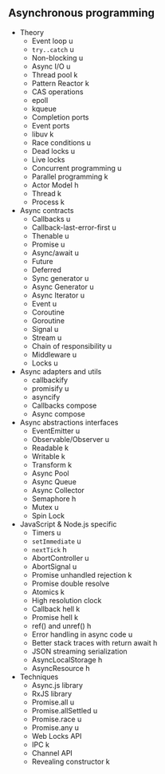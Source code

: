 ## Asynchronous programming

- Theory
  - Event loop u
  - `try..catch` u
  - Non-blocking u
  - Async I/O u
  - Thread pool k
  - Pattern Reactor k
  - CAS operations 
  - epoll 
  - kqueue 
  - Completion ports 
  - Event ports
  - libuv k
  - Race conditions u
  - Dead locks u
  - Live locks
  - Concurrent programming u
  - Parallel programming k
  - Actor Model h
  - Thread k
  - Process k
- Async contracts
  - Callbacks u
  - Callback-last-error-first u
  - Thenable u
  - Promise u
  - Async/await u
  - Future 
  - Deferred
  - Sync generator u
  - Async Generator u
  - Async Iterator u
  - Event u
  - Coroutine
  - Goroutine
  - Signal u
  - Stream u
  - Chain of responsibility u
  - Middleware u
  - Locks u
- Async adapters and utils
  - callbackify
  - promisify u
  - asyncify
  - Callbacks compose
  - Async compose
- Async abstractions interfaces
  - EventEmitter u
  - Observable/Observer u
  - Readable k
  - Writable k
  - Transform k
  - Async Pool 
  - Async Queue
  - Async Collector
  - Semaphore h
  - Mutex u
  - Spin Lock
- JavaScript & Node.js specific
  - Timers u
  - `setImmediate` u
  - `nextTick` h
  - AbortController u
  - AbortSignal u
  - Promise unhandled rejection k
  - Promise double resolve 
  - Atomics k
  - High resolution clock 
  - Callback hell k
  - Promise hell k
  - ref() and unref() h
  - Error handling in async code u
  - Better stack traces with return await h
  - JSON streaming serialization 
  - AsyncLocalStorage h
  - AsyncResource h
- Techniques
  - Async.js library 
  - RxJS library
  - Promise.all u
  - Promise.allSettled u
  - Promise.race u
  - Promise.any u
  - Web Locks API
  - IPC k
  - Channel API 
  - Revealing constructor k
